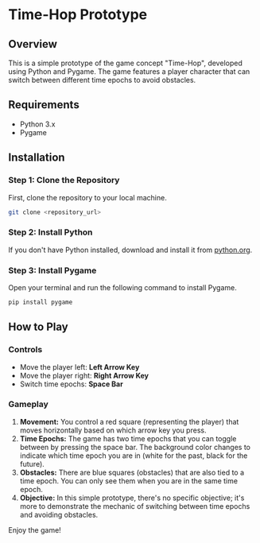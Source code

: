 
# Time-Hop Prototype

## Overview
This is a simple prototype of the game concept "Time-Hop", developed using Python and Pygame. 
The game features a player character that can switch between different time epochs to avoid obstacles.

## Requirements
- Python 3.x
- Pygame

## Installation

### Step 1: Clone the Repository
First, clone the repository to your local machine.

```bash
git clone <repository_url>
```

### Step 2: Install Python
If you don't have Python installed, download and install it from [python.org](https://www.python.org/downloads/).

### Step 3: Install Pygame
Open your terminal and run the following command to install Pygame.

```bash
pip install pygame
```

## How to Play

### Controls
- Move the player left: **Left Arrow Key**
- Move the player right: **Right Arrow Key**
- Switch time epochs: **Space Bar**

### Gameplay
1. **Movement:** You control a red square (representing the player) that moves horizontally based on which arrow key you press.
2. **Time Epochs:** The game has two time epochs that you can toggle between by pressing the space bar. The background color changes to indicate which time epoch you are in (white for the past, black for the future).
3. **Obstacles:** There are blue squares (obstacles) that are also tied to a time epoch. You can only see them when you are in the same time epoch.
4. **Objective:** In this simple prototype, there's no specific objective; it's more to demonstrate the mechanic of switching between time epochs and avoiding obstacles.

Enjoy the game!
